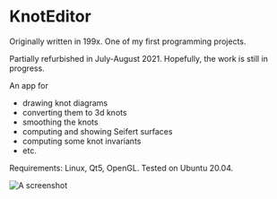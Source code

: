 # KnotEditor

Originally written in 199x. One of my first programming projects.

Partially refurbished in July-August 2021. Hopefully, the work is still in progress.

An app for

* drawing knot diagrams
* converting them to 3d knots
* smoothing the knots
* computing and showing Seifert surfaces
* computing some knot invariants
* etc.

Requirements: Linux, Qt5, OpenGL. Tested on Ubuntu 20.04.

![A screenshot](https://github.com/geometer/KnotEditor/blob/master/screenshots/2021-08-04.png?raw=true)
